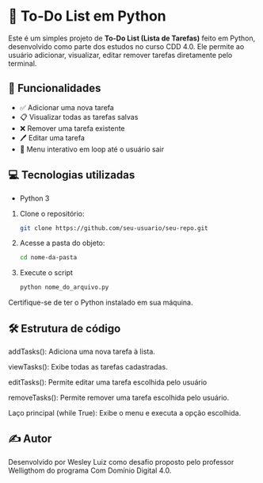 # 📝 To-Do List em Python

Este é um simples projeto de **To-Do List (Lista de Tarefas)** feito em Python, desenvolvido como parte dos estudos no curso CDD 4.0. Ele permite ao usuário adicionar, visualizar, editar remover tarefas diretamente pelo terminal.

## 🚀 Funcionalidades

- ✅ Adicionar uma nova tarefa
- 📋 Visualizar todas as tarefas salvas
- ❌ Remover uma tarefa existente
- 🖊️ Editar uma tarefa
- 🔁 Menu interativo em loop até o usuário sair

## 💻 Tecnologias utilizadas

- Python 3

1. Clone o repositório:
   ```bash
   git clone https://github.com/seu-usuario/seu-repo.git

2. Acesse a pasta do objeto:
   ```bash
   cd nome-da-pasta

3. Execute o script
   ```bash
   python nome_do_arquivo.py

Certifique-se de ter o Python instalado em sua máquina.


## 🛠 Estrutura de código

addTasks(): Adiciona uma nova tarefa à lista.

viewTasks(): Exibe todas as tarefas cadastradas.

editTasks(): Permite editar uma tarefa escolhida pelo usuário

removeTasks(): Permite remover uma tarefa escolhida pelo usuário.

Laço principal (while True): Exibe o menu e executa a opção escolhida.


## ✍️ Autor

Desenvolvido por Wesley Luiz como desafio proposto pelo professor Welligthom do programa Com Domínio Digital 4.0.
